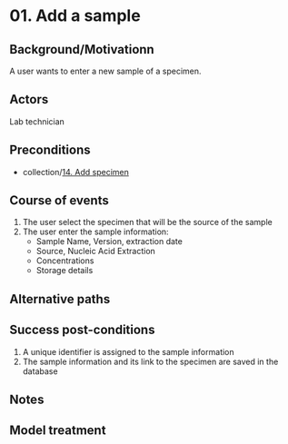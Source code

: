 # 01. Add a sample

## Background/Motivationn

A user wants to enter a new sample of a specimen.

## Actors
Lab technician

## Preconditions
- collection/[14. Add specimen](../collection/14-Add_specimen.md)

## Course of events
1. The user select the specimen that will be the source of the sample
1. The user enter the sample information:
   - Sample Name, Version, extraction date
   - Source, Nucleic Acid Extraction
   - Concentrations
   - Storage details

## Alternative paths


## Success post-conditions

1. A unique identifier is assigned to the sample information
1. The sample information and its link to the specimen are saved in the database

## Notes

## Model treatment
